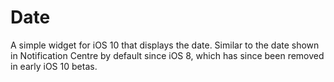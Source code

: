 # Date
A simple widget for iOS 10 that displays the date. Similar to the date shown in Notification Centre by default since iOS 8, which has since been removed in early iOS 10 betas.
